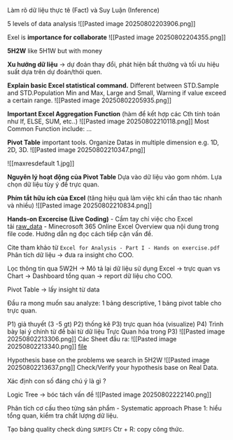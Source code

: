 Làm rõ dữ liệu thực tê (Fact) và Suy Luận (Inference)

5 levels of data analysis
![[Pasted image 20250802203906.png]]

Exel is **importance for collaborate**
![[Pasted image 20250802204355.png]]

**5H2W** like 5H1W but with money

**Xu hướng dữ liệu** -> dự đoán thay đổi, phát hiện bất thường và tối ưu hiệu suất dựa trên dự đoán/thói quen. 

**Explain basic Excel statistical command.** 
Different between STD.Sample and STD.Population
Min and Max, Large and Small, Warning if value exceed a certain range. 
![[Pasted image 20250802205935.png]]

**Important Excel Aggregation Function** (hàm để kết hợp các Cth tính toán như If, ELSE, SUM, etc..) 
![[Pasted image 20250802210118.png]]
Most Common Function include: ...

**Pivot Table** important tools. 
Organize Datas in multiple dimension e.g. 1D, 2D, 3D.
![[Pasted image 20250802210347.png]]

![[maxresdefault 1.jpg]]

**Nguyên lý hoạt động của Pivot Table**
Dựa vào dữ liệu vào gom nhóm. Lựa chọn dữ liệu tùy ý để trực quan.

**Phím tắt hữu ích của Excel** (tăng hiệu quả làm việc khi cần thao tác nhanh và nhiều)
![[Pasted image 20250802210834.png]]

**Hands-on Excercise (Live Coding)** - Cầm tay chỉ việc cho Excel	
	tải [raw_data](https://drive.google.com/drive/folders/1H8HBLbRNG1O0_gffbUykrMcKpeUvIbum?usp=drive_link) - Minecrosoft 365 Online Excel
	Overview qua nội dung trong file code. Hướng dẫn ng đọc cách tiếp cận vấn đề.
	
Cite tham khảo từ `Excel for Analysis - Part I - Hands on exercise.pdf`
Phân tích dữ liệu -> đưa ra insight cho COO. 

Lọc thông tin qua 5W2H -> Mô tả lại dữ liệu sử dụng Excel -> trực quan vs Chart -> Dashboard tổng quan -> report dữ liệu cho COO. 

Pivot Table -> lấy insight từ data

Đầu ra mong muốn sau analyze: 1 bảng descriptive, 1 bảng pivot table cho trực quan.

P1) giả thuyết (3 -5 gt)
P2) thống kê 
P3) trực quan hóa (visualize)
P4) Trình bày lại ý chính từ đề bài từ dữ liệu Trực Quan hóa trong P3)
![[Pasted image 20250802213306.png]]
Các Sheet đầu ra:
![[Pasted image 20250802213340.png]]
[file](https://drive.google.com/file/d/1q_HQ8yiQGBc_Cpgkg7XiwEohKTMPcrxC/view?usp=drive_link)

Hypothesis base on the problems we search in 5H2W
![[Pasted image 20250802213637.png]]
Check/Verify your hypothesis base on Real Data. 

Xác định con số đáng chú ý là gì ? 


Logic Tree -> bóc tách vấn đề
![[Pasted image 20250802222140.png]]

Phân tích cơ cấu theo từng sản phẩm - Systematic approach
Phase 1: hiểu tổng quan, kiểm tra chất lượng dữ liệu.

Tạo bảng quality check dùng `SUMIFS`
Ctr + R: copy công thức.

